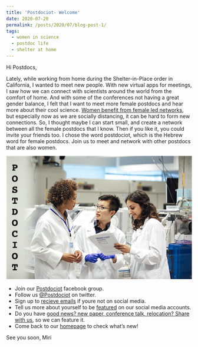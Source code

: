 ```yaml
---
title: 'Postdociot- Welcome'
date: 2020-07-20
permalink: /posts/2020/07/blog-post-1/
tags:
  - women in science
  - postdoc life
  - shelter at home
---
```


Hi Postdocs, 

Lately, while working from home during the Shelter-in-Place order in California, I wanted to meet new people. With new virtual apps for meetings, I saw how we can connect with scientists around the world from the comfort of home. And with some of the conferences not having a great gender balance, I felt that I want to meet more female postdocs and hear more about their cool science. [Women benefit from female led networks](https://www.nature.com/articles/d41586-018-07878-w), but especially now as we are socially distancing, it can be hard to form new connections. So, I thought maybe I can start small, and create a network between all the female postdocs that I know. Then if you like it, you could invite your friends too. I chose the word postdociot, which is the Hebrew word for female postdocs. Join us to meet and network with other postdocs that are also women.


![](/images/postdociot-1.png)


  - Join our [Postdociot](https://www.facebook.com/groups/916327312206421/) facebook group.
  - Follow us [@Postdociot](https://twitter.com/postdociot) on twitter.
  - Sign up to [recieve emails](https://docs.google.com/forms/d/e/1FAIpQLSctmvQmbctSiq-hxlj78Vzox9WPOQSxWH1YNQw6W_7DbFfBlA/viewform) if youre not on social media.
  - Tell us more about yourself to be [featured](https://docs.google.com/forms/d/e/1FAIpQLSctmvQmbctSiq-hxlj78Vzox9WPOQSxWH1YNQw6W_7DbFfBlA/viewform) on our social media accounts.
  - Do you have [good news? new paper, conference talk, relocation? Share with us](https://docs.google.com/forms/d/e/1FAIpQLSeUrewlmvondlPa4fHeecAV7hX6Vu2wKraQybplf0qZ7VzVpw/viewform), so we can feature it.
  - Come back to our [homepage](https://mirikrupkin.github.io/postdociot/) to check what’s new!



See you soon, Miri

